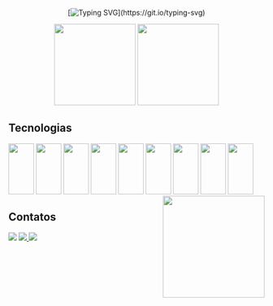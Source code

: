 <div align="center">

[![Typing SVG](https://readme-typing-svg.demolab.com?font=Fira+Code&duration=4000&pause=1000&color=dracula&background=DF4DFF00&center=true&vCenter=true&width=500&height=100&lines=Hello+programmer%2C+welcome+to+my+profile!)](https://git.io/typing-svg)

</div>

<div align="center">

 <img height="160em" src="https://github-readme-stats.vercel.app/api?username=Diogo-Javax888&show_icons=true&theme=dracula&include_all_commits=true&count_private=true"/>
 <img height="160em" src="https://github-readme-stats.vercel.app/api/top-langs/?username=Diogo-Javax888&layout=compact&langs_count=7&theme=dracula"/>

</div>

## Tecnologias

<div>
<img width="50em" height="100em" src="https://cdn.jsdelivr.net/gh/devicons/devicon/icons/html5/html5-original.svg" />
<img width="50em" height="100em" src="https://cdn.jsdelivr.net/gh/devicons/devicon/icons/css3/css3-original.svg" />
<img width="50em" height="100em" src="https://cdn.jsdelivr.net/gh/devicons/devicon/icons/javascript/javascript-original.svg" />
<img width="50em" height="100em" src="https://cdn.jsdelivr.net/gh/devicons/devicon/icons/mysql/mysql-original.svg" />
<img width="50em" height="100em" src="https://cdn.jsdelivr.net/gh/devicons/devicon/icons/java/java-original.svg" />
<img width="50em" height="100em" src="https://cdn.jsdelivr.net/gh/devicons/devicon/icons/csharp/csharp-original.svg" />
<img width="50em" height="100em" src="https://cdn.jsdelivr.net/gh/devicons/devicon/icons/php/php-original.svg" />
<img width="50em" height="100em" src="https://cdn.jsdelivr.net/gh/devicons/devicon/icons/react/react-original-wordmark.svg" />
<img width="50em" height="100em" src="https://cdn.jsdelivr.net/gh/devicons/devicon/icons/androidstudio/androidstudio-original.svg" />
 
<img align="right" width="200em" height="200em" src="https://fiverr-res.cloudinary.com/images/t_main1,q_auto,f_auto,q_auto,f_auto/attachments/delivery/asset/7ec6640a07237e091f3fe6a946e41373-1647549880/philippegend%2010x%20animated/create-professional-pixel-art-illustrations-and-animations.gif" />
</div>

## 

## Contatos
<div>
<a href="https://github.com/Diogo-Javax888" target="_blank"><img src="https://img.shields.io/badge/GitHub-100000?style=for-the-badge&logo=github&logoColor=white" target="_blank"/></a>
<a href="https://www.linkedin.com/in/diogodesouzabarbosa/" target="_blank"><img src="https://img.shields.io/badge/LinkedIn-0077B5?style=for-the-badge&logo=linkedin&logoColor=white" target="_blank"/>
<a href="mailto:diogosouzabarbosa09@gmail.com" target="_blank"><img src="https://img.shields.io/badge/-Gmail-%23333?style=for-the-badge&logo=gmail&logoColor=white" target="_blank"/>
</a>
</div>
